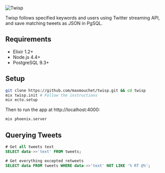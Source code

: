 ![Twisp](http://i.imgbox.com/52TO2ziT.png)

Twisp follows specified keywords and users using Twitter streaming API, and save matching tweets as JSON in PgSQL.

## Requirements

- Elixir 1.2+
- Node.js 4.4+
- PostgreSQL 9.3+

## Setup

```bash
git clone https://github.com/maxmouchet/twisp.git && cd twisp
mix twisp.init # Follow the instructions
mix ecto.setup
```

Then to run the app at http://localhost:4000:
```bash
mix phoenix.server
```

## Querying Tweets

```sql
# Get all tweets text
SELECT data->>'text' FROM tweets;

# Get everything excepted retweets
SELECT data FROM tweets WHERE data->>'text' NOT LIKE '% RT @%';
```
